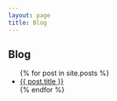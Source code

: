 ```yaml
---
layout: page
title: Blog
---
```


<link rel="alternate" type="application/rss+xml" title="RSS"
      href="http://mause.me/blog/atom.xml">

## Blog

<ul>
  {% for post in site.posts %}
    <li>
      <a href="{{ post.url }}">{{ post.title }}</a>
    </li>
  {% endfor %}
</ul>
